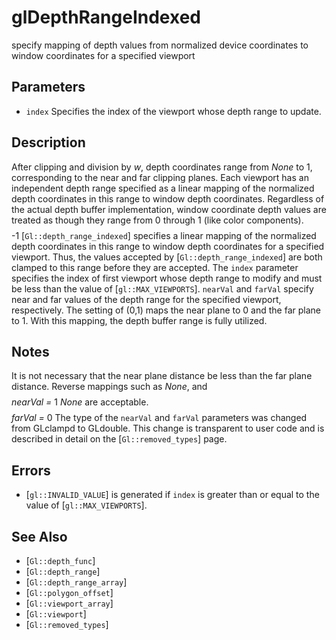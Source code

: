 # glDepthRangeIndexed
specify mapping of depth values from normalized device coordinates to
  window coordinates for a specified viewport

## Parameters
- `index`
  Specifies the index of the viewport whose depth range to update.

## Description
After clipping and division by *w*, depth coordinates range from
  $None$ to 1, corresponding to the near and far clipping planes. Each
  viewport has an independent depth range specified as a linear mapping
  of the normalized depth coordinates in this range to window depth
  coordinates. Regardless of the actual depth buffer implementation,
  window coordinate depth values are treated as though they range from 0
  through 1 (like color components). $$ $$ -1
  [`Gl::depth_range_indexed`] specifies a linear mapping of the
  normalized depth coordinates in this range to window depth coordinates
  for a specified viewport. Thus, the values accepted by
  [`Gl::depth_range_indexed`] are both clamped to this range before they
  are accepted.
The `index` parameter specifies the index of first viewport whose
  depth range to modify and must be less than the value of
  [`gl::MAX_VIEWPORTS`]. `nearVal` and `farVal` specify near and far
  values of the depth range for the specified viewport, respectively.
The setting of (0,1) maps the near plane to 0 and the far plane to 1.
  With this mapping, the depth buffer range is fully utilized.

## Notes
It is not necessary that the near plane distance be less than the far
  plane distance. Reverse mappings such as $None$, and $$ $$ *nearVal*
  *=* 1 $None$ are acceptable. $$ $$ *farVal* *=* 0
The type of the `nearVal` and `farVal` parameters was changed from
  GLclampd to GLdouble. This change is transparent to user code and is
  described in detail on the [`Gl::removed_types`] page.

## Errors
- [`gl::INVALID_VALUE`] is generated if `index` is greater than or equal
  to the value of [`gl::MAX_VIEWPORTS`].

## See Also
- [`Gl::depth_func`]
- [`Gl::depth_range`]
- [`Gl::depth_range_array`]
- [`Gl::polygon_offset`]
- [`Gl::viewport_array`]
- [`Gl::viewport`]
- [`Gl::removed_types`]
